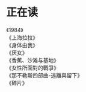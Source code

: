 # 正在读

《1984》<br>
《上海拉拉》<br>
《身体由我》<br>
《厌女》<br>
《香蕉、沙滩与基地》<br>
《女性所面對的戰爭》<br>
《那不勒斯四部曲-逃離與留下》<br>
《碎片》<br>
